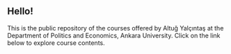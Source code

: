 ## Hello!

This is the public repository of the courses offered by Altuğ Yalçıntaş at the Department of Politics and Economics, Ankara University. Click on the link below to explore course contents.
